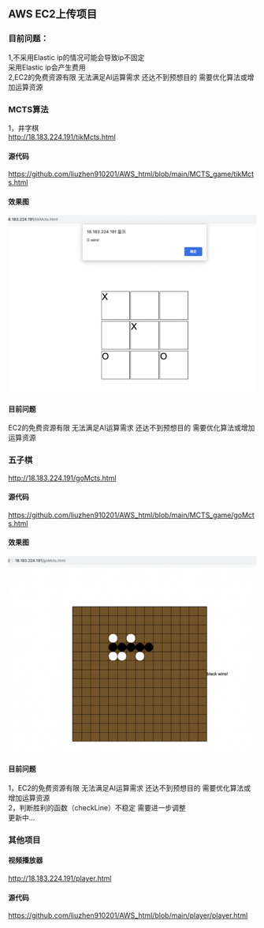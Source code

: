 ## AWS EC2上传项目
### 目前问题：<br>
1,不采用Elastic ip的情况可能会导致ip不固定<br>
采用Elastic ip会产生费用<br>
2,EC2的免费资源有限 无法满足AI运算需求 还达不到预想目的 需要优化算法或增加运算资源
### MCTS算法
1，井字棋<br>
http://18.183.224.191/tikMcts.html
<br>
#### 源代码
https://github.com/liuzhen910201/AWS_html/blob/main/MCTS_game/tikMcts.html<br>
#### 效果图
![](https://github.com/liuzhen910201/AWS_html/blob/main/image/tik.png)
#### 目前问题
EC2的免费资源有限 无法满足AI运算需求 还达不到预想目的 需要优化算法或增加运算资源
### 五子棋
http://18.183.224.191/goMcts.html<br>
#### 源代码
https://github.com/liuzhen910201/AWS_html/blob/main/MCTS_game/goMcts.html<br>
#### 效果图
![](https://github.com/liuzhen910201/AWS_html/blob/main/image/go.png)
#### 目前问题
1，EC2的免费资源有限 无法满足AI运算需求 还达不到预想目的 需要优化算法或增加运算资源<br>
2，判断胜利的函数（checkLine）不稳定 需要进一步调整<br>
更新中...
<br>
### 其他项目
#### 视频播放器
http://18.183.224.191/player.html

#### 源代码
https://github.com/liuzhen910201/AWS_html/blob/main/player/player.html <br>
